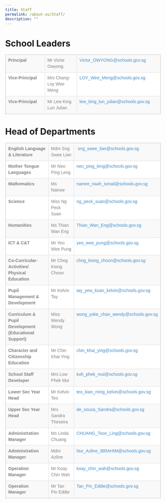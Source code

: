```yaml
---
title: Staff
permalink: /about-us/Staff/
description: ""
---
```

# School Leaders

<table class="table table-bordered table-striped table-responsive" style="box-sizing: border-box; border-collapse: collapse; border-spacing: 0px; background-color: rgb(255, 255, 255); width: 841px; max-width: 100%; margin-bottom: 20px; border: 1px solid rgb(221, 221, 221); min-height: 0.01%; overflow-x: auto; color: rgb(128, 128, 128); font-family: Helvetica, Verdana, Arial, sans-serif; font-size: 14px; font-style: normal; font-variant-ligatures: normal; font-variant-caps: normal; font-weight: 400; letter-spacing: normal; orphans: 2; text-align: start; text-transform: none; white-space: normal; widows: 2; word-spacing: 0px; -webkit-text-stroke-width: 0px; text-decoration-thickness: initial; text-decoration-style: initial; text-decoration-color: initial;"><tbody style="box-sizing: border-box;"><tr style="box-sizing: border-box; background-color: rgb(249, 249, 249);"><td style="box-sizing: border-box; padding: 8px; line-height: 1.42857; vertical-align: top; border: 1px solid rgb(221, 221, 221); width: 271px;"><strong style="box-sizing: border-box; font-weight: 700;">Principal</strong></td><td style="box-sizing: border-box; padding: 8px; line-height: 1.42857; vertical-align: top; border: 1px solid rgb(221, 221, 221); width: 206px;">Mr Victor Owyong</td><td style="box-sizing: border-box; padding: 8px; line-height: 1.42857; vertical-align: top; border: 1px solid rgb(221, 221, 221); width: 344px;"><a class="rABsFf RffVmb AL18ce" href="mailto:Victor_OWYONG@schools.gov.sg" target="_blank" rel="noopener" data-tooltip-position="top" data-tooltip="From your Google Contacts" style="box-sizing: border-box; background-color: transparent; color: rgb(66, 139, 202); text-decoration: none;">Victor_OWYONG@schools.gov.sg</a></td></tr><tr style="box-sizing: border-box;"><td style="box-sizing: border-box; padding: 8px; line-height: 1.42857; vertical-align: top; border: 1px solid rgb(221, 221, 221); width: 271px;"><strong style="box-sizing: border-box; font-weight: 700;">Vice-Principal</strong></td><td style="box-sizing: border-box; padding: 8px; line-height: 1.42857; vertical-align: top; border: 1px solid rgb(221, 221, 221); width: 206px;">Mrs Chang-Loy Wee Meng</td><td style="box-sizing: border-box; padding: 8px; line-height: 1.42857; vertical-align: top; border: 1px solid rgb(221, 221, 221); width: 344px;"><a href="mailto:LOY_Wee_Meng@schools.gov.sg" style="box-sizing: border-box; background-color: transparent; color: rgb(66, 139, 202); text-decoration: none;">LOY_Wee_Meng@schools.gov.sg</a></td></tr><tr style="box-sizing: border-box; background-color: rgb(249, 249, 249);"><td style="box-sizing: border-box; padding: 8px; line-height: 1.42857; vertical-align: top; border: 1px solid rgb(221, 221, 221); width: 271px;"><strong style="box-sizing: border-box; font-weight: 700;">Vice-Principal</strong></td><td style="box-sizing: border-box; padding: 8px; line-height: 1.42857; vertical-align: top; border: 1px solid rgb(221, 221, 221); width: 206px;">Mr Lew King Lun Julian</td><td style="box-sizing: border-box; padding: 8px; line-height: 1.42857; vertical-align: top; border: 1px solid rgb(221, 221, 221); width: 344px;"><a href="mailto:lew_king_lun_julian@schools.gov.sg" style="box-sizing: border-box; background-color: transparent; color: rgb(66, 139, 202); text-decoration: none;">lew_king_lun_julian@schools.gov.sg</a></td></tr></tbody></table>





# Head of Departments
<table class="table table-bordered table-striped table-responsive" style="box-sizing: border-box; border-collapse: collapse; border-spacing: 0px; background-color: rgb(255, 255, 255); width: 713.667px; max-width: 100%; margin-bottom: 20px; border: 1px solid rgb(221, 221, 221); min-height: 0.01%; overflow-x: auto; color: rgb(128, 128, 128); font-family: Helvetica, Verdana, Arial, sans-serif; font-size: 14px; font-style: normal; font-variant-ligatures: normal; font-variant-caps: normal; font-weight: 400; letter-spacing: normal; orphans: 2; text-align: start; text-transform: none; white-space: normal; widows: 2; word-spacing: 0px; -webkit-text-stroke-width: 0px; text-decoration-thickness: initial; text-decoration-style: initial; text-decoration-color: initial;"><tbody style="box-sizing: border-box;"><tr style="box-sizing: border-box; background-color: rgb(249, 249, 249); height: 20px;"><td width="33%" style="box-sizing: border-box; padding: 8px; line-height: 1.42857; vertical-align: top; border: 1px solid rgb(221, 221, 221); height: 20px;"><strong style="box-sizing: border-box; font-weight: 700;">English Language &amp; Literature</strong></td><td width="19%" style="box-sizing: border-box; padding: 8px; line-height: 1.42857; vertical-align: top; border: 1px solid rgb(221, 221, 221); height: 20px;">Mdm Sng Swee Lian</td><td width="48%" style="box-sizing: border-box; padding: 8px; line-height: 1.42857; vertical-align: top; border: 1px solid rgb(221, 221, 221); height: 20px;">&nbsp;<a href="mailto:sng_swee_lian@schools.gov.sg" style="box-sizing: border-box; background-color: transparent; color: rgb(66, 139, 202); text-decoration: none;">sng_swee_lian@schools.gov.sg</a></td></tr><tr style="box-sizing: border-box; height: 20px;"><td style="box-sizing: border-box; padding: 8px; line-height: 1.42857; vertical-align: top; border: 1px solid rgb(221, 221, 221); height: 20px;"><strong style="box-sizing: border-box; font-weight: 700;">Mother Tongue Languages</strong></td><td style="box-sizing: border-box; padding: 8px; line-height: 1.42857; vertical-align: top; border: 1px solid rgb(221, 221, 221); height: 20px;">Mr Neo Ping Leng</td><td style="box-sizing: border-box; padding: 8px; line-height: 1.42857; vertical-align: top; border: 1px solid rgb(221, 221, 221); height: 20px;"><a href="mailto:neo_ping_leng@schools.gov.sg" style="box-sizing: border-box; background-color: transparent; color: rgb(66, 139, 202); text-decoration: none;">neo_ping_leng@schools.gov.sg</a></td></tr><tr style="box-sizing: border-box; background-color: rgb(249, 249, 249); height: 20px;"><td style="box-sizing: border-box; padding: 8px; line-height: 1.42857; vertical-align: top; border: 1px solid rgb(221, 221, 221); height: 20px;"><strong style="box-sizing: border-box; font-weight: 700;">Mathematics</strong></td><td style="box-sizing: border-box; padding: 8px; line-height: 1.42857; vertical-align: top; border: 1px solid rgb(221, 221, 221); height: 20px;">Ms Nainee</td><td style="box-sizing: border-box; padding: 8px; line-height: 1.42857; vertical-align: top; border: 1px solid rgb(221, 221, 221); height: 20px;"><a href="mailto:nainee_naah_ismail@schools.gov.sg" style="box-sizing: border-box; background-color: transparent; color: rgb(66, 139, 202); text-decoration: none;">nainee_naah_ismail@schools.gov.sg</a></td></tr><tr style="box-sizing: border-box; height: 20px;"><td style="box-sizing: border-box; padding: 8px; line-height: 1.42857; vertical-align: top; border: 1px solid rgb(221, 221, 221); height: 20px;"><strong style="box-sizing: border-box; font-weight: 700;">Science</strong></td><td style="box-sizing: border-box; padding: 8px; line-height: 1.42857; vertical-align: top; border: 1px solid rgb(221, 221, 221); height: 20px;">Miss Ng Peck Suan</td><td style="box-sizing: border-box; padding: 8px; line-height: 1.42857; vertical-align: top; border: 1px solid rgb(221, 221, 221); height: 20px;"><a href="mailto:ng_peck_suan@schools.gov.sg" style="box-sizing: border-box; background-color: transparent; color: rgb(66, 139, 202); text-decoration: none;">ng_peck_suan@schools.gov.sg</a></td></tr><tr style="box-sizing: border-box; background-color: rgb(249, 249, 249); height: 20px;"><td style="box-sizing: border-box; padding: 8px; line-height: 1.42857; vertical-align: top; border: 1px solid rgb(221, 221, 221); height: 20px;"><strong style="box-sizing: border-box; font-weight: 700;">Humanities</strong></td><td style="box-sizing: border-box; padding: 8px; line-height: 1.42857; vertical-align: top; border: 1px solid rgb(221, 221, 221); height: 20px;">Ms Thian Wan Eng</td><td style="box-sizing: border-box; padding: 8px; line-height: 1.42857; vertical-align: top; border: 1px solid rgb(221, 221, 221); height: 20px;"><a href="mailto:Thian_Wan_Eng@schools.gov.sg" style="box-sizing: border-box; background-color: transparent; color: rgb(66, 139, 202); text-decoration: none;">Thian_Wan_Eng@schools.gov.sg</a></td></tr><tr style="box-sizing: border-box; height: 20px;"><td style="box-sizing: border-box; padding: 8px; line-height: 1.42857; vertical-align: top; border: 1px solid rgb(221, 221, 221); height: 20px;"><strong style="box-sizing: border-box; font-weight: 700;">ICT &amp; C&amp;T</strong></td><td style="box-sizing: border-box; padding: 8px; line-height: 1.42857; vertical-align: top; border: 1px solid rgb(221, 221, 221); height: 20px;">Mr Yeo Wee Pung</td><td style="box-sizing: border-box; padding: 8px; line-height: 1.42857; vertical-align: top; border: 1px solid rgb(221, 221, 221); height: 20px;"><a href="mailto:yeo_wee_pung@schools.gov.sg" style="box-sizing: border-box; background-color: transparent; color: rgb(66, 139, 202); text-decoration: none;">yeo_wee_pung@schools.gov.sg</a></td></tr><tr style="box-sizing: border-box; background-color: rgb(249, 249, 249); height: 20px;"><td style="box-sizing: border-box; padding: 8px; line-height: 1.42857; vertical-align: top; border: 1px solid rgb(221, 221, 221); height: 20px;"><strong style="box-sizing: border-box; font-weight: 700;">Co-Curricular-Activities/ Physical Education&nbsp;</strong></td><td style="box-sizing: border-box; padding: 8px; line-height: 1.42857; vertical-align: top; border: 1px solid rgb(221, 221, 221); height: 20px;">Mr Chng Kiong Choon</td><td style="box-sizing: border-box; padding: 8px; line-height: 1.42857; vertical-align: top; border: 1px solid rgb(221, 221, 221); height: 20px;"><a href="mailto:chng_kiong_choon@schools.gov.sg" style="box-sizing: border-box; background-color: transparent; color: rgb(66, 139, 202); text-decoration: none;">chng_kiong_choon@schools.gov.sg</a></td></tr><tr style="box-sizing: border-box; height: 20px;"><td style="box-sizing: border-box; padding: 8px; line-height: 1.42857; vertical-align: top; border: 1px solid rgb(221, 221, 221); height: 20px;"><strong style="box-sizing: border-box; font-weight: 700;">Pupil Management &amp; Development</strong></td><td style="box-sizing: border-box; padding: 8px; line-height: 1.42857; vertical-align: top; border: 1px solid rgb(221, 221, 221); height: 20px;">Mr Kelvin Tay</td><td style="box-sizing: border-box; padding: 8px; line-height: 1.42857; vertical-align: top; border: 1px solid rgb(221, 221, 221); height: 20px;"><a href="mailto:tay_yew_kuan_kelvin@schools.gov.sg" style="box-sizing: border-box; background-color: transparent; color: rgb(66, 139, 202); text-decoration: none;">tay_yew_kuan_kelvin@schools.gov.sg</a></td></tr><tr style="box-sizing: border-box; background-color: rgb(249, 249, 249); height: 20px;"><td style="box-sizing: border-box; padding: 8px; line-height: 1.42857; vertical-align: top; border: 1px solid rgb(221, 221, 221); height: 20px;"><strong style="box-sizing: border-box; font-weight: 700;">Curriculum &amp; Pupil Development (Educational Support)</strong></td><td style="box-sizing: border-box; padding: 8px; line-height: 1.42857; vertical-align: top; border: 1px solid rgb(221, 221, 221); height: 20px;">Miss Wendy Wong</td><td style="box-sizing: border-box; padding: 8px; line-height: 1.42857; vertical-align: top; border: 1px solid rgb(221, 221, 221); height: 20px;"><a href="mailto:wong_yoke_chan_wendy@schools.gov.sg" style="box-sizing: border-box; background-color: transparent; color: rgb(66, 139, 202); text-decoration: none;">wong_yoke_chan_wendy@schools.gov.sg</a></td></tr><tr style="box-sizing: border-box; height: 20px;"><td style="box-sizing: border-box; padding: 8px; line-height: 1.42857; vertical-align: top; border: 1px solid rgb(221, 221, 221); height: 20px;"><strong style="box-sizing: border-box; font-weight: 700;">Character and Citizenship Education</strong></td><td style="box-sizing: border-box; padding: 8px; line-height: 1.42857; vertical-align: top; border: 1px solid rgb(221, 221, 221); height: 20px;">Mr Chin Khai Ying</td><td style="box-sizing: border-box; padding: 8px; line-height: 1.42857; vertical-align: top; border: 1px solid rgb(221, 221, 221); height: 20px;"><a href="mailto:chin_khai_ying@schools.gov.sg" style="box-sizing: border-box; background-color: transparent; color: rgb(66, 139, 202); text-decoration: none;">chin_khai_ying@schools.gov.sg</a></td></tr><tr style="box-sizing: border-box; background-color: rgb(249, 249, 249); height: 20px;"><td style="box-sizing: border-box; padding: 8px; line-height: 1.42857; vertical-align: top; border: 1px solid rgb(221, 221, 221); height: 20px;"><strong style="box-sizing: border-box; font-weight: 700;">School Staff Developer</strong></td><td style="box-sizing: border-box; padding: 8px; line-height: 1.42857; vertical-align: top; border: 1px solid rgb(221, 221, 221); height: 20px;">Mrs Low Phek Mui</td><td style="box-sizing: border-box; padding: 8px; line-height: 1.42857; vertical-align: top; border: 1px solid rgb(221, 221, 221); height: 20px;"><a href="mailto:koh_phek_mui@schools.gov.sg" style="box-sizing: border-box; background-color: transparent; color: rgb(66, 139, 202); text-decoration: none;">koh_phek_mui@schools.gov.sg</a></td></tr><tr style="box-sizing: border-box; height: 20px;"><td style="box-sizing: border-box; padding: 8px; line-height: 1.42857; vertical-align: top; border: 1px solid rgb(221, 221, 221); height: 20px;"><strong style="box-sizing: border-box; font-weight: 700;">Lower Sec Year Head</strong></td><td style="box-sizing: border-box; padding: 8px; line-height: 1.42857; vertical-align: top; border: 1px solid rgb(221, 221, 221); height: 20px;">Mr Kelvin Teo</td><td style="box-sizing: border-box; padding: 8px; line-height: 1.42857; vertical-align: top; border: 1px solid rgb(221, 221, 221); height: 20px;"><a href="mailto:teo_kian_ming_kelvin@schools.gov.sg" style="box-sizing: border-box; background-color: transparent; color: rgb(66, 139, 202); text-decoration: none;">teo_kian_ming_kelvin@schools.gov.sg</a></td></tr><tr style="box-sizing: border-box; background-color: rgb(249, 249, 249); height: 20px;"><td style="box-sizing: border-box; padding: 8px; line-height: 1.42857; vertical-align: top; border: 1px solid rgb(221, 221, 221); height: 20px;"><strong style="box-sizing: border-box; font-weight: 700;">Upper Sec Year Head</strong></td><td style="box-sizing: border-box; padding: 8px; line-height: 1.42857; vertical-align: top; border: 1px solid rgb(221, 221, 221); height: 20px;">Mrs Sandra Theseira</td><td style="box-sizing: border-box; padding: 8px; line-height: 1.42857; vertical-align: top; border: 1px solid rgb(221, 221, 221); height: 20px;"><a href="mailto:de_souza_Sandra@schools.gov.sg" style="box-sizing: border-box; background-color: transparent; color: rgb(66, 139, 202); text-decoration: none;">de_souza_Sandra@schools.gov.sg</a></td></tr><tr style="box-sizing: border-box; height: 20px;"><td style="box-sizing: border-box; padding: 8px; line-height: 1.42857; vertical-align: top; border: 1px solid rgb(221, 221, 221); height: 20px;"><strong style="box-sizing: border-box; font-weight: 700;">Administration Manager</strong></td><td style="box-sizing: border-box; padding: 8px; line-height: 1.42857; vertical-align: top; border: 1px solid rgb(221, 221, 221); height: 20px;">Ms Linda Chuang</td><td style="box-sizing: border-box; padding: 8px; line-height: 1.42857; vertical-align: top; border: 1px solid rgb(221, 221, 221); height: 20px;"><a href="mailto:CHUANG_Toon_Ling@schools.gov.sg" style="box-sizing: border-box; background-color: transparent; color: rgb(66, 139, 202); text-decoration: none;">CHUANG_Toon_Ling@schools.gov.sg</a></td></tr><tr style="box-sizing: border-box; background-color: rgb(249, 249, 249); height: 20px;"><td style="box-sizing: border-box; padding: 8px; line-height: 1.42857; vertical-align: top; border: 1px solid rgb(221, 221, 221); height: 20px;"><strong style="box-sizing: border-box; font-weight: 700;">Administration Manager</strong></td><td style="box-sizing: border-box; padding: 8px; line-height: 1.42857; vertical-align: top; border: 1px solid rgb(221, 221, 221); height: 20px;">Mdm Azline</td><td style="box-sizing: border-box; padding: 8px; line-height: 1.42857; vertical-align: top; border: 1px solid rgb(221, 221, 221); height: 20px;"><a href="mailto:Nur_Azline_IBRAHIM@schools.gov.sg" style="box-sizing: border-box; background-color: transparent; color: rgb(66, 139, 202); text-decoration: none;">Nur_Azline_IBRAHIM@schools.gov.sg</a></td></tr><tr style="box-sizing: border-box; height: 20px;"><td style="box-sizing: border-box; padding: 8px; line-height: 1.42857; vertical-align: top; border: 1px solid rgb(221, 221, 221); height: 20px;"><strong style="box-sizing: border-box; font-weight: 700;">Operation Manager</strong></td><td style="box-sizing: border-box; padding: 8px; line-height: 1.42857; vertical-align: top; border: 1px solid rgb(221, 221, 221); height: 20px;">Mr Koay Chin Wah</td><td style="box-sizing: border-box; padding: 8px; line-height: 1.42857; vertical-align: top; border: 1px solid rgb(221, 221, 221); height: 20px;"><a href="mailto:koay_chin_wah@schools.gov.sg" style="box-sizing: border-box; background-color: transparent; color: rgb(66, 139, 202); text-decoration: none;">koay_chin_wah@schools.gov.sg</a></td></tr><tr style="box-sizing: border-box; background-color: rgb(249, 249, 249); height: 20.75px;"><td style="box-sizing: border-box; padding: 8px; line-height: 1.42857; vertical-align: top; border: 1px solid rgb(221, 221, 221); height: 20.75px;"><strong style="box-sizing: border-box; font-weight: 700;">Operation Manager</strong></td><td style="box-sizing: border-box; padding: 8px; line-height: 1.42857; vertical-align: top; border: 1px solid rgb(221, 221, 221); height: 20.75px;">Mr Tan Pin Eddie</td><td style="box-sizing: border-box; padding: 8px; line-height: 1.42857; vertical-align: top; border: 1px solid rgb(221, 221, 221); height: 20.75px;"><a href="mailto:Tan_Pin_Eddie@schools.gov.sg" style="box-sizing: border-box; background-color: transparent; color: rgb(66, 139, 202); text-decoration: none;">Tan_Pin_Eddie@schools.gov.sg</a></td></tr></tbody></table>